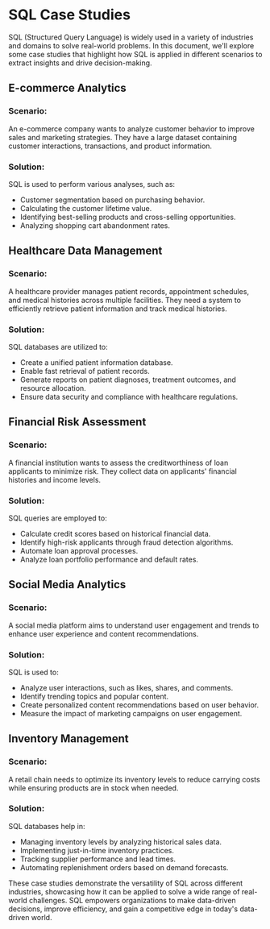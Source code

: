 # SQL Case Studies

SQL (Structured Query Language) is widely used in a variety of industries and domains to solve real-world problems. In this document, we'll explore some case studies that highlight how SQL is applied in different scenarios to extract insights and drive decision-making.

## E-commerce Analytics

### Scenario:
An e-commerce company wants to analyze customer behavior to improve sales and marketing strategies. They have a large dataset containing customer interactions, transactions, and product information.

### Solution:
SQL is used to perform various analyses, such as:

- Customer segmentation based on purchasing behavior.
- Calculating the customer lifetime value.
- Identifying best-selling products and cross-selling opportunities.
- Analyzing shopping cart abandonment rates.

## Healthcare Data Management

### Scenario:
A healthcare provider manages patient records, appointment schedules, and medical histories across multiple facilities. They need a system to efficiently retrieve patient information and track medical histories.

### Solution:
SQL databases are utilized to:

- Create a unified patient information database.
- Enable fast retrieval of patient records.
- Generate reports on patient diagnoses, treatment outcomes, and resource allocation.
- Ensure data security and compliance with healthcare regulations.

## Financial Risk Assessment

### Scenario:
A financial institution wants to assess the creditworthiness of loan applicants to minimize risk. They collect data on applicants' financial histories and income levels.

### Solution:
SQL queries are employed to:

- Calculate credit scores based on historical financial data.
- Identify high-risk applicants through fraud detection algorithms.
- Automate loan approval processes.
- Analyze loan portfolio performance and default rates.

## Social Media Analytics

### Scenario:
A social media platform aims to understand user engagement and trends to enhance user experience and content recommendations.

### Solution:
SQL is used to:

- Analyze user interactions, such as likes, shares, and comments.
- Identify trending topics and popular content.
- Create personalized content recommendations based on user behavior.
- Measure the impact of marketing campaigns on user engagement.

## Inventory Management

### Scenario:
A retail chain needs to optimize its inventory levels to reduce carrying costs while ensuring products are in stock when needed.

### Solution:
SQL databases help in:

- Managing inventory levels by analyzing historical sales data.
- Implementing just-in-time inventory practices.
- Tracking supplier performance and lead times.
- Automating replenishment orders based on demand forecasts.

These case studies demonstrate the versatility of SQL across different industries, showcasing how it can be applied to solve a wide range of real-world challenges. SQL empowers organizations to make data-driven decisions, improve efficiency, and gain a competitive edge in today's data-driven world.
